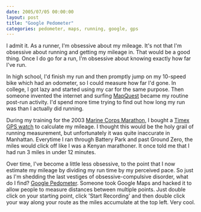 ```yaml
---
date: 2005/07/05 00:00:00
layout: post
title: "Google Pedometer"
categories: pedometer, maps, running, google, gps
---
```


I admit it. As a runner, I'm obsessive about my mileage. It's not that I'm obsessive about running and getting my mileage in. That would be a good thing. Once I do go for a run, I'm obsessive about knowing exactly how far I've run.

In high school, I'd finish my run and then promptly jump on my 10-speed bike which had an odometer, so I could measure how far I'd gone. In college, I got lazy and started using my car for the same purpose. Then someone invented the internet and surfing [MapQuest](http://www.mapquest.com) became my routine post-run activity. I'd spend more time trying to find out how long my run was than I actually did running.

During my training for the 2003 [Marine Corps Marathon](http://www.marinemarathon.com), I bought a [Timex GPS watch](http://www.timex.com/spd/products.html) to calculate my mileage. I thought this would be the holy grail of running measurement, but unfortunately it was quite inaccurate in Manhattan. Everytime I ran through Battery Park and past Ground Zero, the miles would click off like I was a Kenyan marathoner. It once told me that I had run 3 miles in under 12 minutes.

Over time, I've become a little less obsessive, to the point that I now estimate my mileage by dividing my run time by my perceived pace. So just as I'm shedding the last vestiges of obsessive-compulsive disorder, what do I find? [Google Pedometer](http://www.gmap-pedometer.com/). Someone took Google Maps and hacked it to allow people to measure distances between multiple points. Just double click on your starting point, click 'Start Recording' and then double click your way along your route as the miles accumulate at the top left. Very cool.
